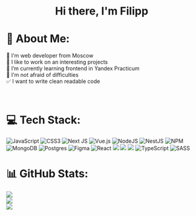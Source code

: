 
<h1 align="center">Hi there, I'm Filipp<h1>

 
# 💫 About Me:
🔅 I'm web developer from Moscow<br>🔭 I like to work on an interesting projects<br>🌱 I’m currently learning frontend in Yandex Practicum<br>💪 I'm not afraid of difficulties<br>✅ I want to write clean readable code<br><br><br>


# 💻 Tech Stack:
![JavaScript](https://img.shields.io/badge/javascript-%23323330.svg?style=for-the-badge&logo=javascript&logoColor=%23F7DF1E)
![CSS3](https://img.shields.io/badge/css3-%231572B6.svg?style=for-the-badge&logo=css3&logoColor=white) ![Next JS](https://img.shields.io/badge/Next-black?style=for-the-badge&logo=next.js&logoColor=white) ![Vue.js](https://img.shields.io/badge/vuejs-%2335495e.svg?style=for-the-badge&logo=vuedotjs&logoColor=%234FC08D) ![NodeJS](https://img.shields.io/badge/node.js-6DA55F?style=for-the-badge&logo=node.js&logoColor=white) ![NestJS](https://img.shields.io/badge/nestjs-%23E0234E.svg?style=for-the-badge&logo=nestjs&logoColor=white) ![NPM](https://img.shields.io/badge/NPM-%23000000.svg?style=for-the-badge&logo=npm&logoColor=white) ![MongoDB](https://img.shields.io/badge/MongoDB-%234ea94b.svg?style=for-the-badge&logo=mongodb&logoColor=white) ![Postgres](https://img.shields.io/badge/postgres-%23316192.svg?style=for-the-badge&logo=postgresql&logoColor=white) 	![Figma](https://img.shields.io/badge/figma-%23F24E1E.svg?style=for-the-badge&logo=figma&logoColor=white) ![React](https://img.shields.io/badge/react-%2320232a.svg?style=for-the-badge&logo=react&logoColor=%2361DAFB)
 <img src="https://img.shields.io/badge/redux-%23593d88.svg?style=for-the-badge&logo=redux&logoColor=white" /> 
  <img src="https://img.shields.io/badge/Cypress-17202C?style=for-the-badge&logo=cypress&logoColor=white" /> 
  <img src="https://img.shields.io/badge/Jest-C21325?style=for-the-badge&logo=jest&logoColor=white" /> 
 ![TypeScript](https://img.shields.io/badge/typescript-%23007ACC.svg?style=for-the-badge&logo=typescript&logoColor=white)
 ![SASS](https://img.shields.io/badge/SASS-hotpink.svg?style=for-the-badge&logo=SASS&logoColor=white)
# 📊 GitHub Stats:
![](https://github-readme-stats.vercel.app/api?username=Gyxer513&theme=react&hide_border=false&include_all_commits=false&count_private=false)<br/>
![](https://github-readme-streak-stats.herokuapp.com/?user=Gyxer513&theme=react&hide_border=false)<br/>
![](https://github-readme-stats.vercel.app/api/top-langs/?username=Gyxer513&theme=react&hide_border=false&include_all_commits=false&count_private=false&layout=compact)

